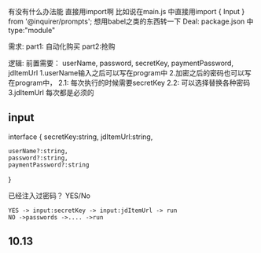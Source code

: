 有没有什么办法能 直接用import啊 比如说在main.js 中直接用import { Input } from '@inquirer/prompts'; 想用babel之类的东西转一下
    Deal: package.json 中type:"module"

需求:
    part1: 自动化购买
    part2:抢购

逻辑:
    前置需要： userName, password, secretKey, paymentPassword, jdItemUrl
    1.userName输入之后可以写在program中
    2.加密之后的密码也可以写在program中，
        2.1: 每次执行的时候需要secretKey
        2.2: 可以选择替换各种密码
    3.jdItemUrl 每次都是必须的

## input
interface {
    secretKey:string,
    jdItemUrl:string,

    userName?:string,
    password?:string,
    paymentPassword?:string
}

已经注入过密码？
    YES/No

    YES -> input:secretKey -> input:jdItemUrl -> run
    NO ->passwords ->.... ->run

## 10.13
    